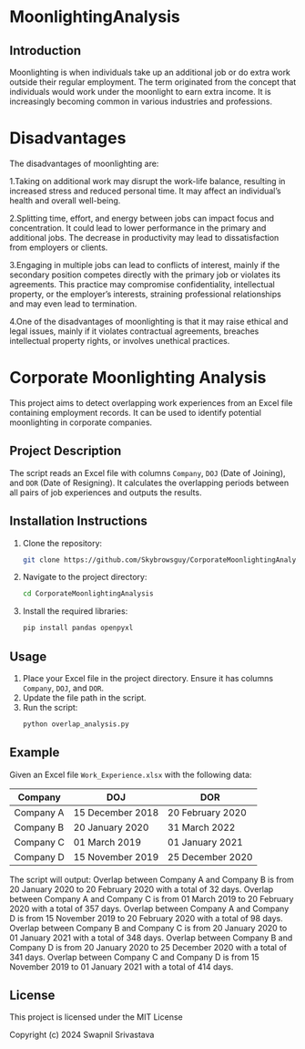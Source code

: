 # MoonlightingAnalysis

## Introduction
Moonlighting is when individuals take up an additional job or do extra work outside their regular employment. The term originated from the concept that individuals would work under the moonlight to earn extra income. It is increasingly becoming common in various industries and professions.

# Disadvantages

The disadvantages of moonlighting are:

1.Taking on additional work may disrupt the work-life balance, resulting in increased stress and reduced personal time. It may affect an individual’s health and overall well-being.

2.Splitting time, effort, and energy between jobs can impact focus and concentration. It could lead to lower performance in the primary and additional jobs. The decrease in productivity may lead to dissatisfaction from employers or clients.

3.Engaging in multiple jobs can lead to conflicts of interest, mainly if the secondary position competes directly with the primary job or violates its agreements. This practice may compromise confidentiality, intellectual property, or the employer’s interests, straining professional relationships and may even lead to termination.

4.One of the disadvantages of moonlighting is that it may raise ethical and legal issues, mainly if it violates contractual agreements, breaches intellectual property rights, or involves unethical practices. 

# Corporate Moonlighting Analysis

This project aims to detect overlapping work experiences from an Excel file containing employment records. It can be used to identify potential moonlighting in corporate companies.

## Project Description

The script reads an Excel file with columns `Company`, `DOJ` (Date of Joining), and `DOR` (Date of Resigning). It calculates the overlapping periods between all pairs of job experiences and outputs the results.

## Installation Instructions

1. Clone the repository:
    ```sh
    git clone https://github.com/Skybrowsguy/CorporateMoonlightingAnalysis.git
    ```
2. Navigate to the project directory:
    ```sh
    cd CorporateMoonlightingAnalysis
    ```
3. Install the required libraries:
    ```sh
    pip install pandas openpyxl
    ```

## Usage

1. Place your Excel file in the project directory. Ensure it has columns `Company`, `DOJ`, and `DOR`.
2. Update the file path in the script.
3. Run the script:
    ```sh
    python overlap_analysis.py
    ```

## Example

Given an Excel file `Work_Experience.xlsx` with the following data:

| Company      | DOJ             | DOR             |
|--------------|------------------|-----------------|
| Company A    | 15 December 2018 | 20 February 2020|
| Company B    | 20 January 2020  | 31 March 2022   |
| Company C    | 01 March 2019    | 01 January 2021 |
| Company D    | 15 November 2019 | 25 December 2020|

The script will output:
Overlap between Company A and Company B is from 20 January 2020 to 20 February 2020 with a total of 32 days.
Overlap between Company A and Company C is from 01 March 2019 to 20 February 2020 with a total of 357 days.
Overlap between Company A and Company D is from 15 November 2019 to 20 February 2020 with a total of 98 days.
Overlap between Company B and Company C is from 20 January 2020 to 01 January 2021 with a total of 348 days.
Overlap between Company B and Company D is from 20 January 2020 to 25 December 2020 with a total of 341 days.
Overlap between Company C and Company D is from 15 November 2019 to 01 January 2021 with a total of 414 days.

## License

This project is licensed under the MIT License

Copyright (c) 2024 Swapnil Srivastava





